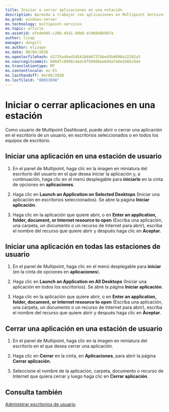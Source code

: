 ```yaml
---
title: Iniciar o cerrar aplicaciones en una estación
description: Aprenda a trabajar con aplicaciones en Multipoint Services
ms.prod: windows-server
ms.technology: multipoint-services
ms.topic: article
ms.assetid: efede045-c20b-4541-9db0-dc96848b987a
author: lizap
manager: dongill
ms.author: elizapo
ms.date: 08/04/2016
ms.openlocfilehash: d1725a4bed34541b6b6737bbe45b0898a32202a3
ms.sourcegitcommit: b00d7c8968c4adc8f699dbee694afe6ed36bc9de
ms.translationtype: MT
ms.contentlocale: es-ES
ms.lasthandoff: 04/08/2020
ms.locfileid: "80853698"
---
```

# <a name="launch-or-close-applications-on-a-station"></a>Iniciar o cerrar aplicaciones en una estación
Como usuario de Multipoint Dashboard, puede abrir o cerrar una aplicación en el escritorio de un usuario, en escritorios seleccionados o en todos los equipos de escritorio.  
  
## <a name="launch-an-application-on-a-user-station"></a>Iniciar una aplicación en una estación de usuario  
  
1.  En el panel de Multipoint, haga clic en la imagen en miniatura del escritorio del usuario en el que desea iniciar la aplicación y, a continuación, haga clic en el menú desplegable para **iniciarlo** en la cinta de opciones en **aplicaciones**.  
  
2.  Haga clic en **Launch an Application on Selected Desktops** (Iniciar una aplicación en escritorios seleccionados). Se abre la página **Iniciar aplicación**.  
  
3.  Haga clic en la aplicación que quiere abrir, o en **Enter an application, folder, document, or Internet resource to open** (Escriba una aplicación, una carpeta, un documento o un recurso de Internet para abrir), escriba el nombre del recurso que quiere abrir y después haga clic en **Aceptar**.  
  
## <a name="launch-an-application-on-all-user-stations"></a>Iniciar una aplicación en todas las estaciones de usuario  
  
1.  En el panel de Multipoint, haga clic en el menú desplegable para **iniciar** (en la cinta de opciones en **aplicaciones**).  
  
2.  Haga clic en **Launch an Application on All Desktops** (Iniciar una aplicación en todos los escritorios). Se abre la página **Iniciar aplicación**.  
  
3.  Haga clic en la aplicación que quiere abrir, o en **Enter an application, folder, document, or Internet resource to open** (Escriba una aplicación, una carpeta, un documento o un recurso de Internet para abrir), escriba el nombre del recurso que quiere abrir y después haga clic en **Aceptar**.  
  
## <a name="close-an-application-on-a-user-station"></a>Cerrar una aplicación en una estación de usuario  
  
1.  En el panel de Multipoint, haga clic en la imagen en miniatura del escritorio en el que desea cerrar una aplicación.  
  
2.  Haga clic en **Cerrar** en la cinta, en **Aplicaciones**, para abrir la página **Cerrar aplicación**.  
  
3.  Seleccione el nombre de la aplicación, carpeta, documento o recurso de Internet que quiera cerrar y luego haga clic en **Cerrar aplicación**.  
  
## <a name="see-also"></a>Consulta también  
[Administrar escritorios de usuario](manage-user-desktops-using-multipoint-dashboard.md)  
  
